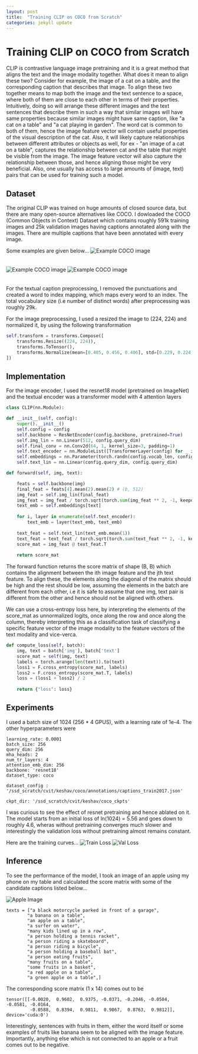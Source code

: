 ```yaml
---
layout: post
title:  "Training CLIP on COCO from Scratch"
categories: jekyll update
---
```


# Training CLIP on COCO from Scratch

CLIP is contrastive language image pretraining and it is a great method that aligns the text and the image modality together. What does it mean to align these two? Consider for example, the image of a cat on a table, and the corresponding caption that describes that image. To align these two together means to map both the image and the text sentence to a space, where both of them are close to each other in terms of their properties. Intuitively, doing so will arrange these different images and the text sentences that describe them in such a way that similar images will have same properties because similar images might have same caption, like "a cat on a table" and "a cat playing in garden". The word cat is common to both of them, hence the image feature vector will contain useful properties of the visual description of the cat. Also, it will likely capture relationships between different attributes or objects as well, for ex - "an image of a cat on a table", captures the relationship between cat and the table that might be visible from the image. The image feature vector will also capture the relationship between those, and hence aligning those might be very beneficial. Also, one usually has access to large amounts of (image, text) pairs that can be used for training such a model.

## Dataset

The original CLIP was trained on huge amounts of closed source data, but there are many open-source alternatives like COCO. I dowloaded the COCO (Common Objects in Context) Dataset which contains roughly 591k training images and 25k validation images having captions annotated along with the images. There are multiple captions that have been annotated with every image.

Some examples are given below...
<img src="/assets/blogs/clip/ex1.jpg" alt="Example COCO image" style="margin-bottom: 20px;">

<img src="/assets/blogs/clip/ex2.jpg" alt="Example COCO image" style="margin-bottom: 20px;">

<img src="/assets/blogs/clip/ex3.jpg" alt="Example COCO image" style="margin-bottom: 20px;">

For the textual caption preprocessing, I removed the punctuations and created a word to index mapping, which maps every word to an index. The total vocabulary size (i.e number of distinct words) after preprocessing was roughly 29k.

For the image preprocessing, I used a resized the image to (224, 224) and normalized it, by using the following transformation

```python
self.transform = transforms.Compose([
	transforms.Resize((224, 224)),
	transforms.ToTensor(),
	transforms.Normalize(mean=[0.485, 0.456, 0.406], std=[0.229, 0.224, 0.225])
])
```

## Implementation

For the image encoder, I used the resnet18 model (pretrained on ImageNet) and the textual encoder was a transformer model with 4 attention layers

```python
class CLIP(nn.Module):

def __init__(self, config):
	super().__init__()
	self.config = config
	self.backbone = ResNetEncoder(config.backbone, pretrained=True)
	self.img_lin = nn.Linear(512, config.query_dim)
	self.final_conv = nn.Conv2d(64, 1, kernel_size=3, padding=1)
	self.text_encoder = nn.ModuleList([TransformerLayer(config) for _ in range(config.num_tr_layers)])
	self.embeddings = nn.Parameter(torch.randn(config.vocab_len, config.query_dim))
	self.text_lin = nn.Linear(config.query_dim, config.query_dim)

def forward(self, img, text):

	feats = self.backbone(img)
	final_feat = feats[4].mean(2).mean(2) # (b, 512)
	img_feat = self.img_lin(final_feat)
	img_feat = img_feat / torch.sqrt(torch.sum(img_feat ** 2, -1, keepdim=True))
	text_emb = self.embeddings[text]
	
	for i, layer in enumerate(self.text_encoder):
		text_emb = layer(text_emb, text_emb)
	
	text_feat = self.text_lin(text_emb.mean(1))
	text_feat = text_feat / torch.sqrt(torch.sum(text_feat ** 2, -1, keepdim=True))
	score_mat = img_feat @ text_feat.T
	
	return score_mat
```

The forward function returns the score matrix of shape (B, B) which contains the alignment between the ith image feature and the jth text feature. To align these, the elements along the diagonal of the matrix should be high and the rest should be low, assuming the elements in the batch are different from each other, i.e it is safe to assume that one img, text pair is different from the other and hence should not be aligned with others.

We can use a cross-entropy loss here, by interpreting the elements of the score_mat as unnormalized logits, once along the row and once along the column, thereby interpreting this as a classification task of classifying a specific feature vector of the image modality to the feature vectors of the text modality and vice-verca.

```python
def compute_loss(self, batch):
	img, text = batch['img'], batch['text']
	score_mat = self(img, text)
	labels = torch.arange(len(text)).to(text)
	loss1 = F.cross_entropy(score_mat, labels)
	loss2 = F.cross_entropy(score_mat.T, labels)
	loss = (loss1 + loss2) / 2
	
	return {"loss": loss}
```

## Experiments

I used a batch size of 1024 (256 * 4 GPUS), with a learning rate of 1e-4. The other hyperparameters were

```
learning_rate: 0.0001
batch_size: 256
query_dim: 256
mha_heads: 2
num_tr_layers: 4
attention_emb_dim: 256
backbone: 'resnet18'
dataset_type: coco

dataset_config : '/ssd_scratch/cvit/keshav/coco/annotations/captions_train2017.json'

ckpt_dir: '/ssd_scratch/cvit/keshav/coco_ckpts'
```

I was curious to see the effect of resnet pretraining and hence ablated on it. The model starts from an initial loss of ln(1024) = 5.56 and goes down to roughly 4.6, wheras without pretraining converges much slower and interestingly the validation loss without pretraining almost remains constant.

Here are the training curves...
![Train Loss](/assets/blogs/clip/train_loss.png)
![Val Loss](/assets/blogs/clip/val_loss.png)


## Inference

To see the performance of the model, I took an image of an apple using my phone on my table and calculated the score matrix with some of the candidate captions listed below...

![Apple Image](/assets/blogs/clip/apple.jpg)

```
texts = ["a black motorcycle parked in front of a garage",
		"a banana on a table",
		"an apple on a table",
		"a surfer on water",
		"many kids lined up in a row",
		"a person holding a tennis racket",
		"a person riding a skateboard",
		"a person riding a bicycle",
		"a person holding a baseball bat",
		"a person eating fruits",
		"many fruits on a table",
		"some fruits in a basket",
		"a red apple on a table",
		"a green apple on a table",]
```

The corresponding score matrix (1 x 14) comes out to be

```
tensor([[-0.0020,  0.9602,  0.9375, -0.0371, -0.2046, -0.0504, -0.0581, -0.0164,
         -0.0588,  0.8394,  0.9811,  0.9867,  0.8763,  0.9812]], device='cuda:0')
```

Interestingly, sentences with fruits in them, either the word itself or some examples of fruits like banana seem to be aligned with the image feature. Importantly, anything else which is not connected to an apple or a fruit comes out to be negative. 
